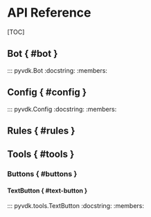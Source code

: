 # API Reference

[TOC]

## Bot { #bot }

::: pyvdk.Bot
    :docstring:
    :members:

## Config { #config }
::: pyvdk.Config
    :docstring:
    :members:

## Rules { #rules }

## Tools { #tools }
### Buttons { #buttons }
#### TextButton { #text-button }
::: pyvdk.tools.TextButton
    :docstring:
    :members: